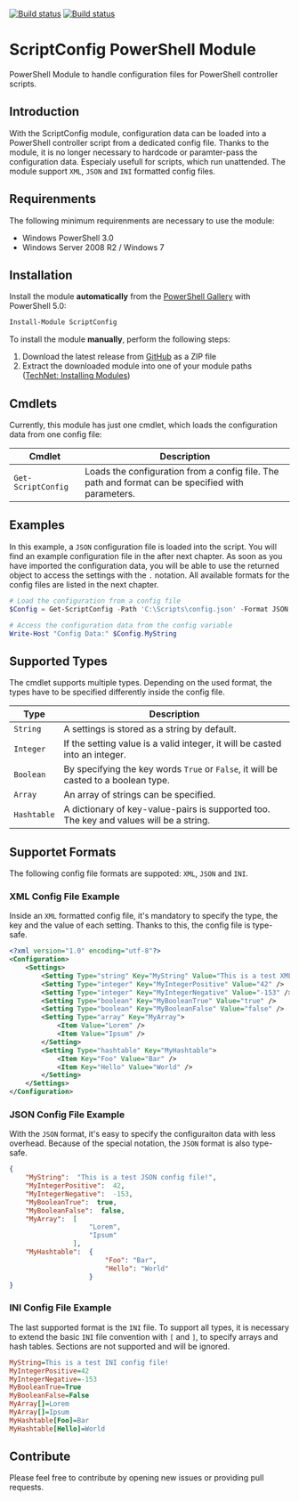 [![Build status](https://ci.appveyor.com/api/projects/status/48di0b0ml0aesj45/branch/master?svg=true)](https://ci.appveyor.com/project/claudiospizzi/scriptconfig/branch/master) [![Build status](https://ci.appveyor.com/api/projects/status/48di0b0ml0aesj45/branch/dev?svg=true)](https://ci.appveyor.com/project/claudiospizzi/scriptconfig/branch/dev)

# ScriptConfig PowerShell Module
PowerShell Module to handle configuration files for PowerShell controller scripts.


## Introduction

With the ScriptConfig module, configuration data can be loaded into a PowerShell controller script from a dedicated config file. Thanks to the module, it is no longer necessary to hardcode or paramter-pass the configuration data. Especialy usefull for scripts, which run unattended. The module support `XML`, `JSON` and `INI` formatted config files.


## Requirenments

The following minimum requirenments are necessary to use the module:

* Windows PowerShell 3.0
* Windows Server 2008 R2 / Windows 7


## Installation

Install the module **automatically** from the [PowerShell Gallery](https://www.powershellgallery.com/packages/ScriptConfig) with PowerShell 5.0:

```powershell
Install-Module ScriptConfig
```

To install the module **manually**, perform the following steps:

1. Download the latest release from [GitHub](https://github.com/claudiospizzi/ScriptConfig/releases) as a ZIP file
2. Extract the downloaded module into one of your module paths ([TechNet: Installing Modules](https://technet.microsoft.com/en-us/library/dd878350))


## Cmdlets

Currently, this module has just one cmdlet, which loads the configuration data from one config file:

| Cmdlet               | Description                                                                                        |
| -------------------- | -------------------------------------------------------------------------------------------------- |
| `Get-ScriptConfig`   | Loads the configuration from a config file. The path and format can be specified with parameters.  |


## Examples

In this example, a `JSON` configuration file is loaded into the script. You will find an example configuration file in the after next chapter. As soon as you have imported the configuration data, you will be able to use the returned object to access the settings with the `.` notation. All available formats for the config files are listed in the next chapter.

```powershell
# Load the configuration from a config file
$Config = Get-ScriptConfig -Path 'C:\Scripts\config.json' -Format JSON

# Access the configuration data from the config variable
Write-Host "Config Data:" $Config.MyString
```


## Supported Types

The cmdlet supports multiple types. Depending on the used format, the types have to be specified differently inside the config file.

| Type          | Description                                                                              |
| ------------- | ---------------------------------------------------------------------------------------- |
| `String`      | A settings is stored as a string by default.                                             |
| `Integer`     | If the setting value is a valid integer, it will be casted into an integer.              |
| `Boolean`     | By specifying the key words `True` or `False`, it will be casted to a boolean type.      |
| `Array`       | An array of strings can be specified.                                                    |
| `Hashtable`   | A dictionary of key-value-pairs is supported too. The key and values will be a string.   |


## Supportet Formats

The following config file formats are suppoted: `XML`, `JSON` and `INI`.

### XML Config File Example

Inside an `XML` formatted config file, it's mandatory to specify the type, the key and the value of each setting. Thanks to this, the config file is type-safe.

```xml
<?xml version="1.0" encoding="utf-8"?>
<Configuration>
    <Settings>
        <Setting Type="string" Key="MyString" Value="This is a test XML config file!" />
        <Setting Type="integer" Key="MyIntegerPositive" Value="42" />
        <Setting Type="integer" Key="MyIntegerNegative" Value="-153" />
        <Setting Type="boolean" Key="MyBooleanTrue" Value="true" />
        <Setting Type="boolean" Key="MyBooleanFalse" Value="false" />
        <Setting Type="array" Key="MyArray">
            <Item Value="Lorem" />
            <Item Value="Ipsum" />
        </Setting>
        <Setting Type="hashtable" Key="MyHashtable">
            <Item Key="Foo" Value="Bar" />
            <Item Key="Hello" Value="World" />
        </Setting>
    </Settings>
</Configuration>
```

### JSON Config File Example

With the `JSON` format, it's easy to specify the configuraiton data with less overhead. Because of the special notation, the `JSON` format is also type-safe.

```json
{
    "MyString":  "This is a test JSON config file!",
    "MyIntegerPositive":  42,
    "MyIntegerNegative":  -153,
    "MyBooleanTrue":  true,
    "MyBooleanFalse":  false,
    "MyArray":  [
                    "Lorem",
                    "Ipsum"
                ],
    "MyHashtable":  {
                        "Foo": "Bar",
                        "Hello": "World"
                    }
}
```

### INI Config File Example

The last supported format is the `INI` file. To support all types, it is necessary to extend the basic `INI` file convention with `[` and `]`, to specify arrays and hash tables. Sections are not supported and will be ignored.

```ini
MyString=This is a test INI config file!
MyIntegerPositive=42
MyIntegerNegative=-153
MyBooleanTrue=True
MyBooleanFalse=False
MyArray[]=Lorem
MyArray[]=Ipsum
MyHashtable[Foo]=Bar
MyHashtable[Hello]=World
```


## Contribute

Please feel free to contribute by opening new issues or providing pull requests.

